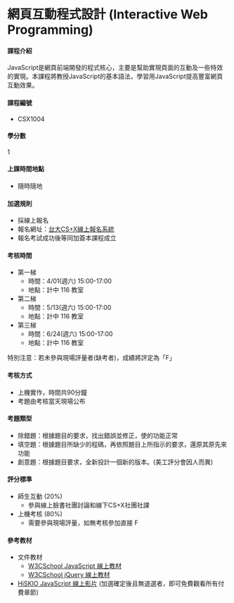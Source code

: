 # 網頁互動程式設計 (Interactive Web Programming)

#### 課程介紹

JavaScript是網頁前端開發的程式核心，主要是幫助實現頁面的互動及一些特效的實現。本課程將教授JavaScript的基本語法，學習用JavaScript提高豐富網頁互動效果。

#### 課程編號

* CSX1004

#### 學分數

1

#### 上課時間地點

* 隨時隨地


#### 加選規則

* 採線上報名
* 報名網址：[台大CS+X線上報名系統](https://csx.aca.ntu.edu.tw/course)
* 報名考試成功後等同加簽本課程成立 

#### 考核時間

* 第一梯
    * 時間：4/01(週六) 15:00-17:00 
    * 地點：計中 116 教室 
* 第二梯
    * 時間：5/13(週六) 15:00-17:00 
    * 地點：計中 116 教室
* 第三梯
    * 時間：6/24(週六) 15:00-17:00 
    * 地點：計中 116 教室 

特別注意：若未參與現場評量者(缺考者)，成績將評定為「F」 

#### 考核方式

* 上機實作，時間共90分鐘
* 考題由考核當天現場公布

#### 考題類型

* 除錯題：根據題目的要求，找出錯誤並修正，使的功能正常
* 填空題：根據題目所缺少的程碼，再依照題目上所指示的要求，還原其原先來功能
* 創意題：根據題目要求，全新投計一個新的版本。(美工評分會因人而異)

#### 評分標準

* 師生互動 (20%)
  * 參與線上臉書社團討論和線下CS+X社團社課
* 上機考核 (80%)
  * 需要參與現場評量，如無考核參加直接 F

#### 參考教材
* 文件教材
    * [W3CSchool JavaScript 線上教材](http://www.w3schools.com/js/)
    * [W3CSchool jQuery 線上教材](http://www.w3schools.com/jquery/)
* [HiSKIO JavaScript 線上影片](https://hiskio.com/course/51) \(加選確定後且無退選者，即可免費觀看所有付費章節\)
